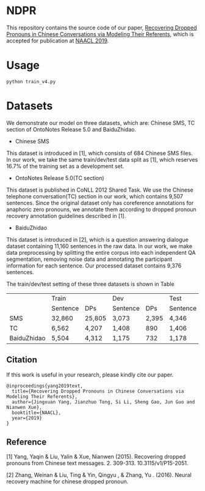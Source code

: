 # NDPR
This repository contains the source code of our paper, [Recovering Dropped Pronouns in Chinese Conversations via Modeling Their Referents](https://google.com), which is accepted for publication at [NAACL 2019](http://naacl2019.org/).

# Usage
```
python train_v4.py 
```

# Datasets
We demonstrate our model on three datasets, which are: Chinese SMS, TC section of OntoNotes Release 5.0 and BaiduZhidao. 
* Chinese SMS

This dataset is introduced in [1], which consists of 684 Chinese SMS files. In our work, we take the same train/dev/test data split as [1], which reserves 16.7% of the training set as a development set.

* OntoNotes Release 5.0(TC section)

This dataset is published in CoNLL 2012 Shared Task. We use the Chinese telephone conversation(TC) section in our work, which contains 9,507 sentences. Since the original dataset only has coreference annotations for anaphoric zero pronouns, we annotate them according to dropped pronoun recovery annotation guidelines described in [1].

* BaiduZhidao

This dataset is introduced in [2], which is a question answering dialogue dataset containing 11,160 sentences in the raw data. In our work, we make data preprocessing by splitting the entire corpus into each independent QA segmentation, removing noise data and annotating the participant information for each sentence. Our processed dataset contains 9,376 sentences.

The train/dev/test setting of these three datasets is shown in Table
<table>
    <tr>
        <td></td> 
        <td colspan="2">Train</td>
        <td colspan="2">Dev</td>
        <td colspan="2">Test</td>
   </tr>
    <tr>
        <td></td> 
        <td>Sentence</td>
        <td>DPs</td>
        <td>Sentence</td>
        <td>DPs</td>
        <td>Sentence</td>
        <td>DPs</td>
   </tr>
    <tr>
        <td>SMS</td> 
        <td>32,860</td>
        <td>25,805</td>
        <td>3,073</td>
        <td>2,395</td>
        <td>4,346</td>
        <td>3,411</td>
    </tr>
    <tr>
        <td>TC</td> 
        <td>6,562</td>
        <td>4,207</td>
        <td>1,408</td>
        <td>890</td>
        <td>1,406</td>
        <td>786</td>
    </tr>
     <tr>
        <td>BaiduZhidao</td> 
        <td>5,504</td>
        <td>4,312</td>
        <td>1,175</td>
        <td>732</td>
        <td>1,178</td>
        <td>832</td>
    </tr>
</table>


## Citation
If this work is useful in your research, please kindly cite our paper.
```
@inproceedings{yang2019text,
  title={Recovering Dropped Pronouns in Chinese Conversations via Modeling Their Referents},
  author={Jingxuan Yang, Jianzhuo Tong, Si Li, Sheng Gao, Jun Guo and Nianwen Xue},
  booktitle={NAACL},
  year={2019}
}
```

## Reference
[1] Yang, Yaqin & Liu, Yalin & Xue, Nianwen (2015). Recovering dropped pronouns from Chinese text messages. 2. 309-313. 10.3115/v1/P15-2051. 

[2] Zhang, Weinan & Liu, Ting & Yin, Qingyu , & Zhang, Yu . (2016). Neural recovery machine for chinese dropped pronoun.

